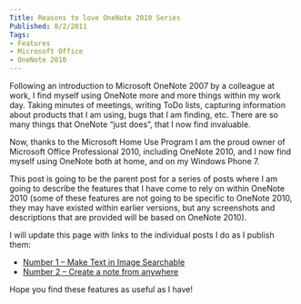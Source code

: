 ```yaml
---
Title: Reasons to love OneNote 2010 Series
Published: 8/2/2011
Tags:
- Features
- Microsoft Office
- OneNote 2010
---
```


Following an introduction to Microsoft OneNote 2007 by a colleague at work, I find myself using OneNote more and more things within my work day. Taking minutes of meetings, writing ToDo lists, capturing information about products that I am using, bugs that I am finding, etc. There are so many things that OneNote “just does”, that I now find invaluable.

Now, thanks to the Microsoft Home Use Program I am the proud owner of Microsoft Office Professional 2010, including OneNote 2010, and I now find myself using OneNote both at home, and on my Windows Phone 7.

This post is going to be the parent post for a series of posts where I am going to describe the features that I have come to rely on within OneNote 2010 (some of these features are not going to be specific to OneNote 2010, they may have existed within earlier versions, but any screenshots and descriptions that are provided will be based on OneNote 2010).

I will update this page with links to the individual posts I do as I publish them:

- [Number 1 – Make Text in Image Searchable](http://www.gep13.co.uk/blog/?p=60)
- [Number 2 – Create a note from anywhere](http://www.gep13.co.uk/blog/?p=69)

Hope you find these features as useful as I have!
